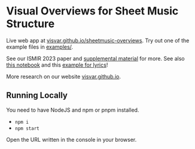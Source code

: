 # Visual Overviews for Sheet Music Structure

Live web app at [visvar.github.io/sheetmusic-overviews](https://visvar.github.io/sheetmusic-overviews/).
Try out one of the example files in [examples/](./examples/).

See our ISMIR 2023 paper and [supplemental material](./supplemental.pdf) for more.
See also [this notebook](https://observablehq.com/@fheyen/colored-tablature) and this [example for lyrics](https://observablehq.com/@fheyen/colored-lyrics)!

More research on our website [visvar.github.io](https://visvar.github.io/).

## Running Locally

You need to have NodeJS and npm or pnpm installed.

- `npm i`
- `npm start`

Open the URL written in the console in your browser.
